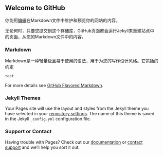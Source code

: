 ## Welcome to GitHub

你能用[编辑](https://github.com/Godzilla-N/Godzilla-N.github.io/edit/master/index.md)在Markdown文件中维护和预览你的网站的内容。

无论何时，只要您提交到这个存储库，GitHub页面都会运行Jekyll来重建站点中的页面，从您的Markdown文件中的内容。
### Markdown

Markdown是一种轻量级且易于使用的语法，用于为您的写作设计风格。它包括的约定



```markdown
test
```

For more details see [GitHub Flavored Markdown](https://guides.github.com/features/mastering-markdown/).

### Jekyll Themes

Your Pages site will use the layout and styles from the Jekyll theme you have selected in your [repository settings](https://github.com/Godzilla-N/Godzilla-N.github.io/settings). The name of this theme is saved in the Jekyll `_config.yml` configuration file.

### Support or Contact

Having trouble with Pages? Check out our [documentation](https://help.github.com/categories/github-pages-basics/) or [contact support](https://github.com/contact) and we’ll help you sort it out.
